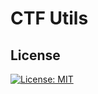 # CTF Utils



## License

[![License: MIT](https://img.shields.io/badge/License-MIT-blue.svg)](https://opensource.org/licenses/MIT) 

